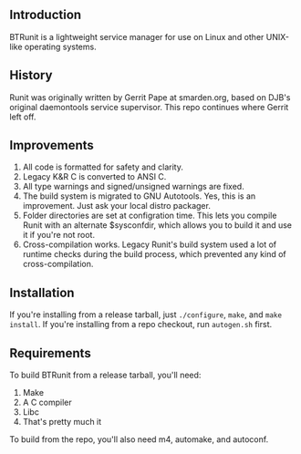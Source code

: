 ## Introduction ##

BTRunit is a lightweight service manager for use on Linux and other UNIX-like
operating systems.

## History ##

Runit was originally written by Gerrit Pape at smarden.org, based on DJB's
original daemontools service supervisor. This repo continues where Gerrit
left off.

## Improvements ##

1. All code is formatted for safety and clarity.
2. Legacy K&R C is converted to ANSI C.
3. All type warnings and signed/unsigned warnings are fixed.
4. The build system is migrated to GNU Autotools. Yes, this is
   an improvement. Just ask your local distro packager.
5. Folder directories are set at configration time. This lets you compile
   Runit with an alternate $sysconfdir, which allows you to build it and
   use it if you're not root.
6. Cross-compilation works. Legacy Runit's build system used a lot
   of runtime checks during the build process, which prevented any
   kind of cross-compilation.

## Installation ##

If you're installing from a release tarball, just `./configure`, `make`,
and `make install`. If you're installing from a repo checkout, run
`autogen.sh` first.

## Requirements ##

To build BTRunit from a release tarball, you'll need:

1. Make
2. A C compiler
3. Libc
4. That's pretty much it

To build from the repo, you'll also need m4, automake, and autoconf.
